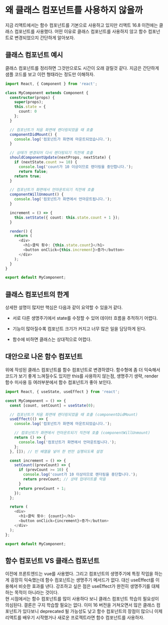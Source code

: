 # 왜 클래스 컴포넌트를 사용하지 않을까

지금 리액트에서는 함수 컴포넌트를 기본으로 사용하고 있지만 리액트 16.8 이전에는 클래스 컴포넌트를 사용했다. 어떤 이유로 클래스 컴포넌트를 사용하지 않고 함수 컴포넌트로 변경되었으지 간단하게 알아보자.

## 클래스 컴포넌트 예시

클래스 컴포넌트를 정리하면 그것만으로도 시간이 오래 걸릴것 같다. 지금은 간단하게 샘플 코드를 보고 이런 형태라는 정도만 이해하자.

```typescript
import React, { Component } from 'react';

class MyComponent extends Component {
  constructor(props) {
    super(props);
    this.state = {
      count: 0
    };
  }

  // 컴포넌트가 처음 화면에 렌더링되었을 때 호출
  componentDidMount() {
    console.log('컴포넌트가 화면에 마운트되었습니다.');
  }

  // 상태가 변경되어 다시 렌더링되기 직전에 호출
  shouldComponentUpdate(nextProps, nextState) {
    if (nextState.count >= 10) {
      console.log('count가 10 이상이므로 렌더링을 중단합니다.');
      return false;
    return true; 
  }

  // 컴포넌트가 화면에서 언마운트되기 직전에 호출
  componentWillUnmount() {
    console.log('컴포넌트가 화면에서 언마운트됩니다.');
  }

  increment = () => {
    this.setState({ count: this.state.count + 1 });
  }

  render() {
    return (
      <div>
        <h1>클릭 횟수: {this.state.count}</h1>
        <button onClick={this.increment}>증가</button>
      </div>
    );
  }
}

export default MyComponent;
```

## 클래스 컴포넌트의 한계

상세한 설명이 많지만 핵심은 다음과 같이 요약할 수 있을거 같다.

* 서로 다른 생명주기에서 state를 수정할 수 있어 데이터 흐름을 추적하기 어렵다.

* 기능이 많아질수록 컴포넌트 크기가 커지고 너무 많은 일을 담당하게 된다.

* 함수에 비하면 클래스는 상대적으로 어렵다.

## 대안으로 나온 함수 컴포넌트

위에 작성된 클래스 컴포넌트를 함수 컴포넌트로 변경하였다. 함수형에 좀 더 익숙해서 코드가 보기 좋게 느껴질수도 있지만 this를 사용하지 않는점, 생명주기 생략, render 함수 미사용 등 여러부분에서 함수 컴포넌트가 좋아 보인다.

```typescript
import React, { useState, useEffect } from 'react';

const MyComponent = () => {
  const [count, setCount] = useState(0);

  // 컴포넌트가 처음 화면에 렌더링되었을 때 호출 (componentDidMount)
  useEffect(() => {
    console.log('컴포넌트가 화면에 마운트되었습니다.');

    // 컴포넌트가 화면에서 언마운트되기 직전에 호출 (componentWillUnmount)
    return () => {
      console.log('컴포넌트가 화면에서 언마운트됩니다.');
    };
  }, []); // 빈 배열을 넣어 한 번만 실행되도록 설정

  const increment = () => {
    setCount((prevCount) => {
      if (prevCount >= 10) {
        console.log('count가 10 이상이므로 렌더링을 중단합니다.');
        return prevCount; // 상태 업데이트를 막음
      }
      return prevCount + 1;
    });
  };

  return (
    <div>
      <h1>클릭 횟수: {count}</h1>
      <button onClick={increment}>증가</button>
    </div>
  );
};

export default MyComponent;
```

## 함수 컴포넌트 VS 클래스 컴포넌트

이전에 프론트엔드는 vue를 사용헸다. 그리고 컴포넌트의 생명주기에 특정 작업을 하는게 굉장히 익숙했는데 함수 컴포넌트는 생명주기 메서드가 없다. 대신 useEffect를 이용헤서 비슷한 효과를 낸다. 강조하고 싶은 점은 useEffect가 완전히 생명주기를 대체하는 목적이 아니라는 것이다.  
현 시점에서는 함수 컴포넌트를 많이 사용하다 보니 클래스 컴포넌트 학습의 필요성이 의심된다. 결론은 구지 학습할 필요는 없다. 이미 16 버전을 거쳐오면서 많은 클래스 컴포넌트가 있다보니 deprecated 될 가능성도 낮고 함수 컴포넌트의 장점이 많으니 이제 리액트를 배우기 시작했거나 새로운 프로젝트라면 함수 컴포넌트를 사용하자.
